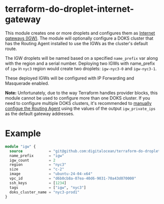 # terraform-do-droplet-internet-gateway

This module creates one or more droplets and configures them as [Internet gateways (IGW)](https://docs.digitalocean.com/products/networking/vpc/how-to/configure-droplet-as-gateway/). The module will optionally configure a DOKS cluster that has the Routing Agent installed to use the IGWs as the cluster's default route.

The IGW droplets will be named based on a specified `name_prefix` var along with the region and a serial number. Deploying two IGWs with name_prefix of `igw` in `nyc3` region would create two droplets: `igw-nyc3-0` and `igw-nyc3-1`.

These deployed IGWs will be configured with IP Forwarding and Masquerade enabled.

**Note:** Unfortunately, due to the way Terraform handles provider blocks, this module cannot be used to configure more than one DOKS cluster. If you need to configure multiple DOKS clusters, it's recommended to [manually configue the Routing Agent](https://docs.digitalocean.com/products/kubernetes/how-to/use-routing-agent/) using the values of the output `igw_private_ips` as the default gateway addresses.

# Example
```terraform
module "igw" {
  source            = "git@github.com:digitalocean/terraform-do-droplet-internet-gateway.git"
  name_prefix       = "igw"
  igw_count         = 2
  region            = "nyc3"
  size              = "c-2"
  image             = "ubuntu-24-04-x64"
  vpc_id            = "d6b0cb8a-07ea-40d6-9031-70a43d070000"
  ssh_keys          = [1234]
  tags              = ["igw", "nyc3"]
  doks_cluster_name = "nyc3-prod1"
}
```
